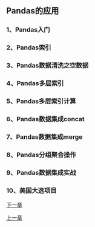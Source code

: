 ## Pandas的应用

### 1、Pandas入门

### 2、Pandas索引

### 3、Pandas数据清洗之空数据

[数据挖掘之空数据处理（有史以来最全面）]: https://blog.csdn.net/Soft_Po/article/details/89302887

### 4、Pandas多层索引

### 5、Pandas多层索引计算

### 6、Pandas数据集成concat

### 7、Pandas数据集成merge

### 8、Pandas分组聚合操作

### 9、Pandas数据集成实战

### 10、美国大选项目

[2012美国大选政治献金项目数据分析（有史以来最全面）]: https://blog.csdn.net/Soft_Po/article/details/89283382


[下一章](../Day76-90/78.NumPy和SciPy的应用.md)

[上一章](../Day76-90/76.机器学习基础.md)

